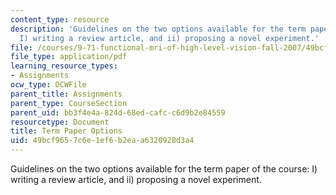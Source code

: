 ```yaml
---
content_type: resource
description: 'Guidelines on the two options available for the term paper of the course:
  I) writing a review article, and ii) proposing a novel experiment.'
file: /courses/9-71-functional-mri-of-high-level-vision-fall-2007/49bcf9657c6e1ef6b2eaa6320928d3a4_trmpaproptions.pdf
file_type: application/pdf
learning_resource_types:
- Assignments
ocw_type: OCWFile
parent_title: Assignments
parent_type: CourseSection
parent_uid: bb3f4e4a-824d-68ed-cafc-c6d9b2e84559
resourcetype: Document
title: Term Paper Options
uid: 49bcf965-7c6e-1ef6-b2ea-a6320928d3a4
---
```

Guidelines on the two options available for the term paper of the course: I) writing a review article, and ii) proposing a novel experiment.